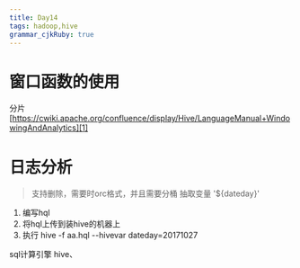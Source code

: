 ```yaml
---
title: Day14
tags: hadoop,hive
grammar_cjkRuby: true
---
```


# 窗口函数的使用
分片[https://cwiki.apache.org/confluence/display/Hive/LanguageManual+WindowingAndAnalytics][1]


# 日志分析

> 支持删除，需要时orc格式，并且需要分桶
抽取变量 '${dateday}'
1. 编写hql
2. 将hql上传到装hive的机器上
3. 执行 hive -f aa.hql --hivevar dateday=20171027

sql计算引擎
hive、


  [1]: https://cwiki.apache.org/confluence/display/Hive/LanguageManual+WindowingAndAnalytics